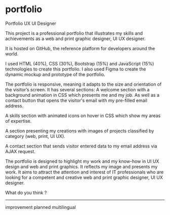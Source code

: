 # portfolio
Portfolio UX UI Designer 


This project is a professional portfolio that illustrates my skills and achievements as a web and print graphic designer, UI UX designer.

It is hosted on GitHub, the reference platform for developers around the world.

I used HTML (40%), CSS (30%), Bootstrap (15%) and JavaScript (15%) technologies to create this portfolio. I also used Figma to create the dynamic mockup and prototype of the portfolio.

The portfolio is responsive, meaning it adapts to the size and orientation of the visitor’s screen. It has several sections:
A welcome section with a background animation in CSS which presents me and my job. As well as a contact button that opens the visitor's email with my pre-filled email address.

A skills section with animated icons on hover in CSS
which show my areas of expertise.

A section presenting my creations with images of projects classified by category (web, print, UI UX).

A contact section that sends visitor entered data to my email address via AJAX request.

The portfolio is designed to highlight my work and my know-how in UI UX design and web and print graphics.
It reflects my image and presents my work. It aims to attract the attention and interest of IT professionals who are looking for a competent and creative web and print graphic designer, UI UX designer.

What do you think ?


____________________


improvement planned multilingual

